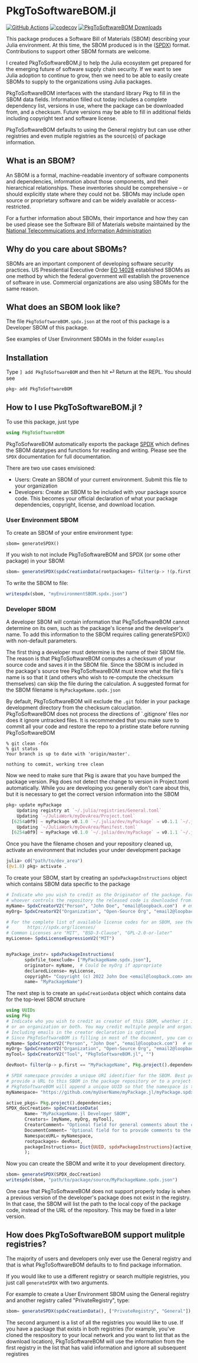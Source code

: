 # PkgToSoftwareBOM.jl

[![GitHub Actions](https://github.com/SamuraiAku/PkgToSoftwareBOM.jl/workflows/CI/badge.svg)](https://github.com/SamuraiAku/SPDX.jl/actions/workflows/CI.yml)
[![codecov](https://codecov.io/gh/SamuraiAku/PkgToSoftwareBOM.jl/graph/badge.svg?token=A1GLEJG7LW)](https://codecov.io/gh/SamuraiAku/PkgToSoftwareBOM.jl)
[![PkgToSoftwareBOM Downloads](https://shields.io/endpoint?url=https://pkgs.genieframework.com/api/v1/badge/PkgToSoftwareBOM)](https://pkgs.genieframework.com?packages=PkgToSoftwareBOM)

This package produces a Software Bill of Materials (SBOM) describing your Julia environment. At this time, the SBOM produced is in the ([SPDX](https://github.com/SamuraiAku/SPDX.jl)) format.  Contributions to support other SBOM formats are welcome.

I created PkgToSoftwareBOM.jl to help the Julia ecosystem get prepared for the emerging future of software supply chain security. If we want to see Julia adoption to continue to grow, then we need to be able to easily create SBOMs to supply to the organizations using Julia packages.

PkgToSoftwareBOM interfaces with the standard library Pkg to fill in the SBOM data fields. Information filled out today includes a complete dependency list, versions in use, where the package can be downloaded from, and a checksum. Future versions may be able to fill in additional fields including copyright text and software license.

PkgToSoftwareBOM defaults to using the General registry but can use other registries and even mutiple registries as the source(s) of package information.

## What is an SBOM?

An SBOM is a formal, machine-readable inventory of software components and dependencies, information about those components, and their hierarchical relationships. These inventories should be comprehensive – or should explicitly state where they could not be. SBOMs may include open source or proprietary software and can be widely available or access-restricted.

For a further information about SBOMs, their importance and how they can be used please see the Software Bill of Materials website maintained by the [National Telecommuications and Information Administration](https://ntia.gov/page/software-bill-materials)

## Why do you care about SBOMs?

SBOMs are an important component of developing software security practices. US Presidential Executive Order [EO 14028](https://www.whitehouse.gov/briefing-room/presidential-actions/2021/05/12/executive-order-on-improving-the-nations-cybersecurity/) established SBOMs as one method by which the federal government will establish the provenence of software in use. Commercial organizations are also using SBOMs for the same reason.

## What does an SBOM look like?
The file `PkgToSoftwareBOM.spdx.json` at the root of this package is a Developer SBOM of this package.

See examples of User Environment SBOMs in the folder `examples`

## Installation

Type `] add PkgToSoftwareBOM` and then hit ⏎ Return at the REPL. You should see
```julia
pkg> add PkgToSoftwareBOM
```


## How to I use PkgToSoftwareBOM.jl ?

To use this package, just type

```julia
using PkgToSoftwareBOM
```

PkgToSofwareBOM automatically exports the package [SPDX](https://github.com/SamuraiAku/SPDX.jl) which defines the SBOM datatypes and functions for reading and writing. Please see the `SPDX` documentation for full documentation.

There are two use cases envisioned:

- Users: Create an SBOM of your current environment. Submit this file to your organization
- Developers: Create an SBOM to be included with your package source code. This becomes your official declaration of what your package dependencies, copyright, license, and download location.

### User Environment SBOM

To create an SBOM of your entire environment type:

`sbom= generateSPDX()`

If you wish to not include PkgToSoftwareBOM and SPDX (or some other package) in your SBOM:

```julia
sbom= generateSPDX(spdxCreationData(rootpackages= filter(p-> !(p.first in ["PkgToSoftwareBOM", "SPDX"]), Pkg.project().dependencies)));
```

To write the SBOM to file:
```julia
writespdx(sbom, "myEnvironmentSBOM.spdx.json")
```



### Developer SBOM

A developer SBOM will contain information that PkgToSoftwareBOM cannot determine on its own, such as the package's license and the developer's name. To add this information to the SBOM requires calling generateSPDX() with non-default parameters.

The first thing a developer must determine is the name of their SBOM file. The reason is that PkgToSoftwareBOM computes a checksum of your source code and saves it in the SBOM file. Since the SBOM is included in the package's source tree PkgToSoftwareBOM must know what the file's name is so that it (and others who wish to re-compute the checksum themselves) can skip the file during the calculation. A suggested format for the SBOM filename is `MyPackageName.spdx.json`

By default, PkgToSoftwareBOM will exclude the `.git` folder in your package development directory from the checksum calcuclation. PkgToSoftwareBOM does not process the directions of `.gitignore' files nor does it ignore untracked files. It is recommended that you make sure to commit all your code and restore the repo to a pristine state before running PkgToSoftwareBOM
```
% git clean -fdx
% git status
Your branch is up to date with 'origin/master'.

nothing to commit, working tree clean
```

Now we need to make sure that Pkg is aware that you have bumped the package version. Pkg does not detect the change to version in Project.toml automatically.  While you are developing you generally don't care about this, but it is necessary to get the correct version information into the SBOM

```julia
pkg> update myPackage
    Updating registry at `~/.julia/registries/General.toml`
    Updating `~/JuliaWork/myDevArea/Project.toml`
  [6254a0f9] ~ myPackage v0.1.0 `~/.julia/dev/myPackage` ⇒ v0.1.1 `~/.julia/dev/myPackage`
    Updating `~/JuliaWork/myDevArea/Manifest.toml`
  [6254a0f9] ~ myPackage v0.1.0 `~/.julia/dev/myPackage` ⇒ v0.1.1 `~/.julia/dev/myPackage`
```

Once you have the filename chosen and your repository cleaned up, activate an environment that includes your under development package
```julia
julia> cd("path/to/dev_area")
(@v1.8) pkg> activate .
```

To create your SBOM, start by creating an `spdxPackageInstructions` object which contains SBOM data specific to the package

```julia
# Indicate who you wish to credit as the Originator of the package. For Julia developers, this is generally
# whoever controls the repository the released code is downloaded from. The originator may be a person or an organization
myName= SpdxCreatorV2("Person", "John Doe", "email@loopback.com")  # email may be an empty string if desired
myOrg= SpdxCreatorV2("Organization", "Open-Source Org", "email2@loopback.com")

# For the complete list of available license codes for an SBOM, see the official SPDX License List
#       https://spdx.org/licenses/
# Common Licenses are "MIT", "BSD-3-Clause", "GPL-2.0-or-later"
myLicense= SpdxLicenseExpressionV2("MIT")


myPackage_instr= spdxPackageInstructions(
       spdxfile_toexclude= ["MyPackageName.spdx.json"],
       originator= myName,  # Could be myOrg if appropriate
       declaredLicense= myLicense,
       copyright= "Copyright (c) 2022 John Doe <email@loopback.com> and contributors",
       name= "MyPackageName")
```



The next step is to create an `spdxCreationData` object which contains data for the top-level SBOM structure
```julia
using UUIDs
using Pkg
# Indicate who you wish to credit as creator of this SBOM, whether it is a single person
# or an organization or both. You may credit multiple people and organizations as necessary.
# Including emails in the creator declaration is optional
# Since PkgToSoftwareBOM is filling in most of the document, you can credit the tool as one of the creators as well
myName= SpdxCreatorV2("Person", "John Doe", "email@loopback.com")  # email may be an empty string if desired
myOrg= SpdxCreatorV2("Organization", "Open-Source Org", "email2@loopback.com")
myTool= SpdxCreatorV2("Tool", "PkgToSoftwareBOM.jl", "")

devRoot= filter(p-> p.first == "MyPackageName", Pkg.project().dependencies) # A developer SBOM has a single package at its root

# SPDX namespace provides a unique URI identifier for the SBOM. Best practice, which PkgToSoftwareBOM supports, is to
# provide a URL to this SBOM in the package repository or to a project homepage.
# PkgToSoftwareBOM will append a unique UUID so that the namespace is truly unique.
myNamespace= "https://github.com/myUserName/myPackage.jl/myPackage.spdx.json"

active_pkgs= Pkg.project().dependencies;
SPDX_docCreation= spdxCreationData(
       Name= "MyPackageName.jl Developer SBOM",
       Creators= [myName, myOrg, myTool],
       CreatorComment= "Optional field for general comments about the creation of the SPDX document",
       DocumentComment= "Optional field for to provide comments to the consumers of the SPDX document",
       NamespaceURL= myNamespace,
       rootpackages= devRoot,
       packageInstructions= Dict{UUID, spdxPackageInstructions}(active_pkgs[myPackage_instr.name] => myPackage_instr)  # Your package instructions created above go here
       );

```

Now you can create the SBOM and write it to your development directory.

```julia
sbom= generateSPDX(SPDX_docCreation)
writespdx(sbom, "path/to/package/source/MyPackageName.spdx.json")
```

One case that PkgToSoftwareBOM does not support properly today is when a previous version of the developer's package does not exist in the registry. In that case, the SBOM will list the path to the local copy of the package code, instead of the URL of the repository. This may be fixed in a later version.

## How does PkgToSoftwareBOM support mulitple registries?

The majority of users and developers only ever use the General registry and that is what PkgToSoftwareBOM defaults to to find package information.

If you would like to use a different registry or search multiple registries, you just call `generateSPDX` with two arguments.

For example to create a User Environment SBOM using the General registry and another registry called "PrivateRegistry", type:
```julia
sbom= generateSPDX(spdxCreationData(), ["PrivateRegistry", "General"]);
```

The second argument is a list of all the registries you would like to use. If you have a package that exists in both registries (for example, you've cloned the respository to your local network and you want to list that as the download location), PkgToSoftwareBOM will use the information from the first registry in the list that has valid information and ignore all subsequent registires
